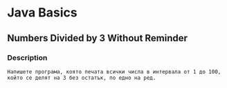 # Java Basics

## Numbers Divided by 3 Without Reminder

### Description

    Напишете програма, която печата всички числа в интервала от 1 до 100, който се делят на 3 без остатък, по едно на ред.